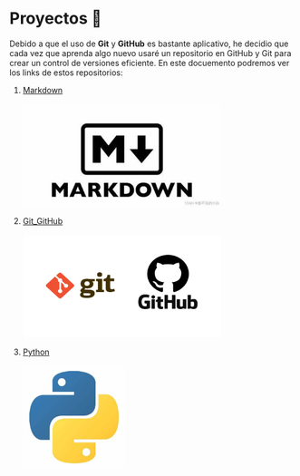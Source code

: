 # Proyectos :closed_book:

Debido a que el uso de **Git** y **GitHub** es bastante aplicativo, he decidio que cada vez que aprenda algo nuevo usaré un repositorio en GitHub y Git para crear un control de versiones eficiente. En este docuemento podremos ver los links de estos repositorios:

1. [Markdown](https://GitHub.com/joaoaquispe2/Markdown)  
<br><img src = Images/Proyectos/Markdown.jpeg height = 180 width=350>

1. [Git_GitHub](https://GitHub.com/joaoaquispe2/Git_GitHub)  
<br><img src = Images/Proyectos/Git_GitHub.png height = 180 width=350>

1. [Python](https://GitHub.com/joaoaquispe2/Python)  
<br><img src = Images/Proyectos/Python.jpeg height = 180 width=180>
